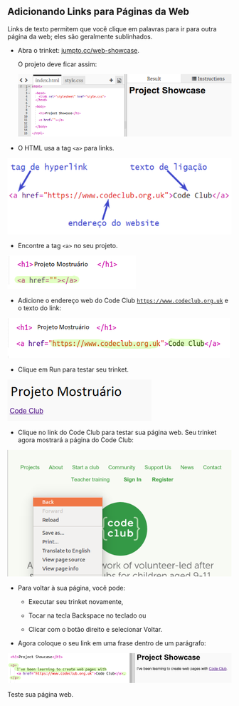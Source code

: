 ## Adicionando Links para Páginas da Web

Links de texto permitem que você clique em palavras para ir para outra página da web; eles são geralmente sublinhados.

+ Abra o trinket: [jumpto.cc/web-showcase](http://jumpto.cc/web-showcase).
    
    O projeto deve ficar assim:
    
    ![captura de tela](images/showcase-starter.png)

+ O HTML usa a tag `<a>` para links.

![captura de tela](images/showcase-link.png)

+ Encontre a tag `<a>` no seu projeto. 

![captura de tela](images/showcase-a-template.png)

+ Adicione o endereço web do Code Club [`https://www.codeclub.org.uk`](https://www.codeclub.org.uk) e o texto do link:

![captura de tela](images/showcase-code-club.png)

+ Clique em Run para testar seu trinket.

![captura de tela](images/showcase-cc-output.png)

+ Clique no link do Code Club para testar sua página web. Seu trinket agora mostrará a página do Code Club: 

![captura de tela](images/showcase-cc-website.png)

+ Para voltar à sua página, você pode:
    
    + Executar seu trinket novamente,
    
    + Tocar na tecla Backspace no teclado ou
    
    + Clicar com o botão direito e selecionar Voltar.

+ Agora coloque o seu link em uma frase dentro de um parágrafo:

![captura de tela](images/showcase-paragraph.png)

Teste sua página web.